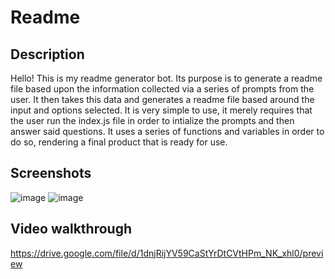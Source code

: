 # Readme

## Description
Hello! This is my readme generator bot. Its purpose is to generate a readme file based upon the information collected
via a series of prompts from the user. It then takes this data and generates a readme file based around the input and
options selected. It is very simple to use, it merely requires that the user run the index.js file in order to intialize
the prompts and then answer said questions. It uses a series of functions and variables in order to do so, rendering a final product
that is ready for use.

## Screenshots

![image](https://github.com/Jake66Martin/readme/assets/139023505/c5fda307-2c58-4ac9-9924-2ea7107b4df8)
![image](https://github.com/Jake66Martin/readme/assets/139023505/5c51f425-c477-41b7-9a23-8c9b44e198ba)

## Video walkthrough
https://drive.google.com/file/d/1dnjRijYV59CaStYrDtCVtHPm_NK_xhl0/preview

